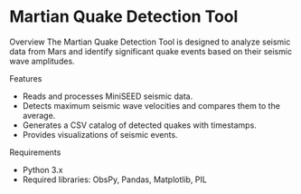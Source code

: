 # Martian Quake Detection Tool 

Overview
The Martian Quake Detection Tool is designed to analyze seismic data from Mars and identify significant quake events based on their seismic wave amplitudes.

Features
- Reads and processes MiniSEED seismic data.
- Detects maximum seismic wave velocities and compares them to the average.
- Generates a CSV catalog of detected quakes with timestamps.
- Provides visualizations of seismic events.

Requirements
- Python 3.x
- Required libraries: ObsPy, Pandas, Matplotlib, PIL
